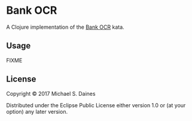 # Bank OCR

A Clojure implementation of the [Bank OCR](http://codingdojo.org/kata/BankOCR/)
kata.


## Usage

FIXME


## License

Copyright © 2017 Michael S. Daines

Distributed under the Eclipse Public License either version 1.0 or (at
your option) any later version.
